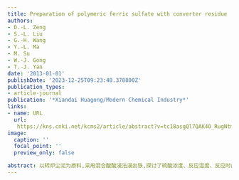 ```yaml
---
title: Preparation of polymeric ferric sulfate with converter residue
authors:
- D.-L. Zeng
- S.-L. Liu
- G.-H. Wang
- Y.-L. Ma
- M. Su
- W.-J. Gong
- T.-J. Yan
date: '2013-01-01'
publishDate: '2023-12-25T09:23:48.378800Z'
publication_types:
- article-journal
publication: '*Xiandai Huagong/Modern Chemical Industry*'
links:
- name: URL
  url: 
   https://kns.cnki.net/kcms2/article/abstract?v=tc18asgQl7QAK4O_RugNtmEPft_wm8RzLVg_RuWzTnpxneMSysmNMDTYEmRKUtSIRt1nFFJLRCqs9yw0IhagLX4JXCP3hDZ5XXkLNVQ8bclHRUbCy4YPQbElUbjoDWnH28Q5joDfOHU=&uniplatform=NZKPT&language=CHS
image:
  caption: ''
  focal_point: ''
  preview_only: false

abstract: 以转炉尘泥为原料,采用混合酸酸浸法浸出铁,探讨了硫酸浓度、反应温度、反应时间、盐酸用量对铁浸出率的影响。将浸出液经铁粉还原、双氧水氧化工艺制备聚合硫酸铁,并对制得的聚合硫酸铁进行了一系列的分析和表征。实验结果表明,硫酸质量分数为70%,反应温度为80℃,反应时间为120 min,盐酸用量为15 mL时,铁的浸出率可达95%以上。
---
```

